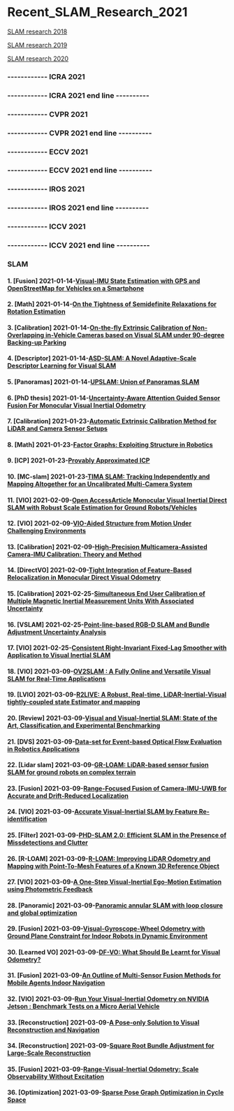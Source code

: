 
# Recent_SLAM_Research_2021
[SLAM research 2018](https://github.com/YiChenCityU/Recent_SLAM_Research/blob/master/SLAM_Research_2018.md)

[SLAM research 2019](https://github.com/YiChenCityU/Recent_SLAM_Research/blob/master/SLAM_Research_2019.md)

[SLAM research 2020](https://github.com/YiChenCityU/Recent_SLAM_Research/blob/master/SLAM_Research_2020.md)

### ------------ ICRA 2021 
### ------------ ICRA 2021 end line ----------
### ------------ CVPR 2021 
### ------------ CVPR 2021 end line ----------
### ------------ ECCV 2021 
### ------------ ECCV 2021 end line ----------
### ------------ IROS 2021 
### ------------ IROS 2021 end line ----------
### ------------ ICCV 2021 
### ------------ ICCV 2021 end line ----------

### SLAM 
#### 1. [Fusion] 2021-01-14-[Visual-IMU State Estimation with GPS and OpenStreetMap for Vehicles on a Smartphone](https://ieeexplore.ieee.org/abstract/document/9305386)
#### 2. [Math] 2021-01-14-[On the Tightness of Semidefinite Relaxations for Rotation Estimation](https://arxiv.org/pdf/2101.02099.pdf)
#### 3. [Calibration] 2021-01-14-[On-the-fly Extrinsic Calibration of Non-Overlapping in-Vehicle Cameras based on Visual SLAM under 90-degree Backing-up Parking](https://ieeexplore.ieee.org/abstract/document/9304530)
#### 4. [Descriptor] 2021-01-14-[ASD-SLAM: A Novel Adaptive-Scale Descriptor Learning for Visual SLAM](https://ieeexplore.ieee.org/abstract/document/9304626)
#### 5. [Panoramas] 2021-01-14-[UPSLAM: Union of Panoramas SLAM](https://arxiv.org/pdf/2101.00585.pdf)
#### 6. [PhD thesis] 2021-01-14-[Uncertainty-Aware Attention Guided Sensor Fusion For Monocular Visual Inertial Odometry](https://elib.dlr.de/137048/1/thesis_ks.pdf)
#### 7. [Calibration] 2021-01-23-[Automatic Extrinsic Calibration Method for LiDAR and Camera Sensor Setups](https://arxiv.org/pdf/2101.04431.pdf)
#### 8. [Math] 2021-01-23-[Factor Graphs: Exploiting Structure in Robotics](https://www.annualreviews.org/doi/abs/10.1146/annurev-control-061520-010504)
#### 9. [ICP] 2021-01-23-[Provably Approximated ICP](https://arxiv.org/pdf/2101.03588.pdf)
#### 10. [MC-slam] 2021-01-23-[TIMA SLAM: Tracking Independently and Mapping Altogether for an Uncalibrated Multi-Camera System](https://www.mdpi.com/1424-8220/21/2/409)
#### 11. [VIO] 2021-02-09-[Open AccessArticle Monocular Visual Inertial Direct SLAM with Robust Scale Estimation for Ground Robots/Vehicles](https://www.mdpi.com/2218-6581/10/1/23/htm)
#### 12. [VIO] 2021-02-09-[VIO-Aided Structure from Motion Under Challenging Environments](https://arxiv.org/pdf/2101.09657.pdf)
#### 13. [Calibration] 2021-02-09-[High-Precision Multicamera-Assisted Camera-IMU Calibration: Theory and Method](https://ieeexplore.ieee.org/abstract/document/9324746)
#### 14. [DirectVO] 2021-02-09-[Tight Integration of Feature-Based Relocalization in Monocular Direct Visual Odometry](https://arxiv.org/pdf/2102.01191.pdf)
#### 15. [Calibration] 2021-02-25-[Simultaneous End User Calibration of Multiple Magnetic Inertial Measurement Units With Associated Uncertainty](https://ieeexplore.ieee.org/stamp/stamp.jsp?arnumber=9348890)
#### 16. [VSLAM] 2021-02-25-[Point-line-based RGB-D SLAM and Bundle Adjustment Uncertainty Analysis](https://arxiv.org/pdf/2102.07110.pdf)
#### 17. [VIO] 2021-02-25-[Consistent Right-Invariant Fixed-Lag Smoother with Application to Visual Inertial SLAM](https://arxiv.org/pdf/2102.08596.pdf)
#### 18. [VIO] 2021-03-09-[OV2SLAM : A Fully Online and Versatile Visual SLAM for Real-Time Applications](https://arxiv.org/pdf/2102.04060.pdf)
#### 19. [LVIO] 2021-03-09-[R2LIVE: A Robust, Real-time, LiDAR-Inertial-Visual tightly-coupled state Estimator and mapping](https://arxiv.org/pdf/2102.12400.pdf)
#### 20. [Review] 2021-03-09-[Visual and Visual-Inertial SLAM: State of the Art, Classification,and Experimental Benchmarking](https://www.hindawi.com/journals/js/2021/2054828/)
#### 21. [DVS] 2021-03-09-[Data-set for Event-based Optical Flow Evaluation in Robotics Applications](https://www.scitepress.org/Papers/2021/103203/103203.pdf)
#### 22. [Lidar slam] 2021-03-09-[GR-LOAM: LiDAR-based sensor fusion SLAM for ground robots on complex terrain](https://www.sciencedirect.com/science/article/abs/pii/S0921889021000440)
#### 23. [Fusion] 2021-03-09-[Range-Focused Fusion of Camera-IMU-UWB for Accurate and Drift-Reduced Localization](https://ieeexplore.ieee.org/abstract/document/9350155)
#### 24. [VIO] 2021-03-09-[Accurate Visual-Inertial SLAM by Feature Re-identification](https://arxiv.org/pdf/2102.13438.pdf)
#### 25. [Filter] 2021-03-09-[PHD-SLAM 2.0: Efficient SLAM in the Presence of Missdetections and Clutter](https://ieeexplore.ieee.org/abstract/document/9347824)
#### 26. [R-LOAM] 2021-03-09-[R-LOAM: Improving LiDAR Odometry and Mapping with Point-To-Mesh Features of a Known 3D Reference Object](https://ieeexplore.ieee.org/abstract/document/9357902)
#### 27. [VIO] 2021-03-09-[A One-Step Visual-Inertial Ego-Motion Estimation using Photometric Feedback](https://ieeexplore.ieee.org/abstract/document/9351635)
#### 28. [Panoramic] 2021-03-09-[Panoramic annular SLAM with loop closure and global optimization](https://arxiv.org/pdf/2102.13400.pdf)
#### 29. [Fusion] 2021-03-09-[Visual-Gyroscope-Wheel Odometry with Ground Plane Constraint for Indoor Robots in Dynamic Environment](https://ieeexplore.ieee.org/abstract/document/9347674)
#### 30. [Learned VO] 2021-03-09-[DF-VO: What Should Be Learnt for Visual Odometry?](https://arxiv.org/pdf/2103.00933.pdf)
#### 31. [Fusion] 2021-03-09-[An Outline of Multi-Sensor Fusion Methods for Mobile Agents Indoor Navigation](https://pubmed.ncbi.nlm.nih.gov/33668886/)
#### 32. [VIO] 2021-03-09-[Run Your Visual-Inertial Odometry on NVIDIA Jetson : Benchmark Tests on a Micro Aerial Vehicle](https://arxiv.org/pdf/2103.01655.pdf)
#### 33. [Reconstruction] 2021-03-09-[A Pose-only Solution to Visual Reconstruction and Navigation](https://arxiv.org/pdf/2103.01530.pdf)
#### 34. [Reconstruction] 2021-03-09-[Square Root Bundle Adjustment for Large-Scale Reconstruction](https://arxiv.org/pdf/2103.01843.pdf)
#### 35. [Fusion] 2021-03-09-[Range-Visual-Inertial Odometry: Scale Observability Without Excitation](https://ieeexplore.ieee.org/abstract/document/9353193)
#### 36. [Optimization] 2021-03-09-[Sparse Pose Graph Optimization in Cycle Space](https://ieeexplore.ieee.org/stamp/stamp.jsp?arnumber=9346012)




























